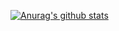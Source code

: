 [![Anurag's github stats](https://github-readme-stats.vercel.app/api?username=ConorMFinn)](https://github.com/anuraghazra/github-readme-stats)
